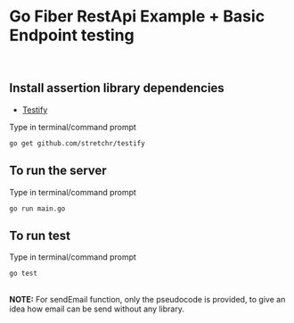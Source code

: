 # Go Fiber RestApi Example + Basic Endpoint testing
<br/>

## Install assertion library dependencies
- [Testify](https://github.com/stretchr/testify)

Type in terminal/command prompt
```
go get github.com/stretchr/testify
```

## To run the server
Type in terminal/command prompt
```
go run main.go
```

## To run test 
Type in terminal/command prompt
```
go test
```
<br/>
<b>NOTE:</b>
For sendEmail function, only the pseudocode is provided, to give an idea how email can be send without any library.
